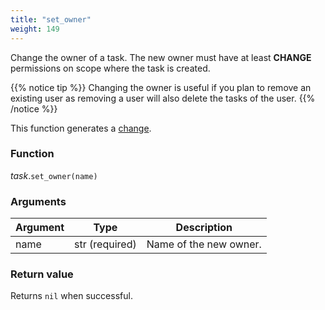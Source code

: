 ```yaml
---
title: "set_owner"
weight: 149
---
```


Change the owner of a task. The new owner must have at least **CHANGE** permissions on scope where the task is created.

{{% notice tip %}}
Changing the owner is useful if you plan to remove an existing user as removing a user will also delete the tasks of the user.
{{% /notice %}}

This function generates a [change](../../../overview/changes).

### Function

*task*.`set_owner(name)`

### Arguments

Argument | Type | Description
-------- | ---- | -----------
name | str (required) | Name of the new owner.

### Return value

Returns `nil` when successful.
